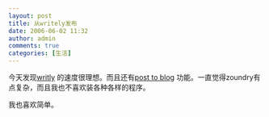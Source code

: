 ```yaml
---
layout: post
title: 从writely发布
date: 2006-06-02 11:32
author: admin
comments: true
categories: [生活]
---
```

<p>今天发现<a title=writly href="http://www.writely.com" target=blank_>writly</a> 的速度很理想。而且还有<a title="post to blog" href="http://www.google.com/support/writely/bin/answer.py?answer=37572&amp;topic=8629" target=blank_>post to blog</a> 功能。一直觉得zoundry有点复杂，而且我也不喜欢装各种各样的程序。 </p> <p>我也喜欢简单。 </p> <p> </p>

